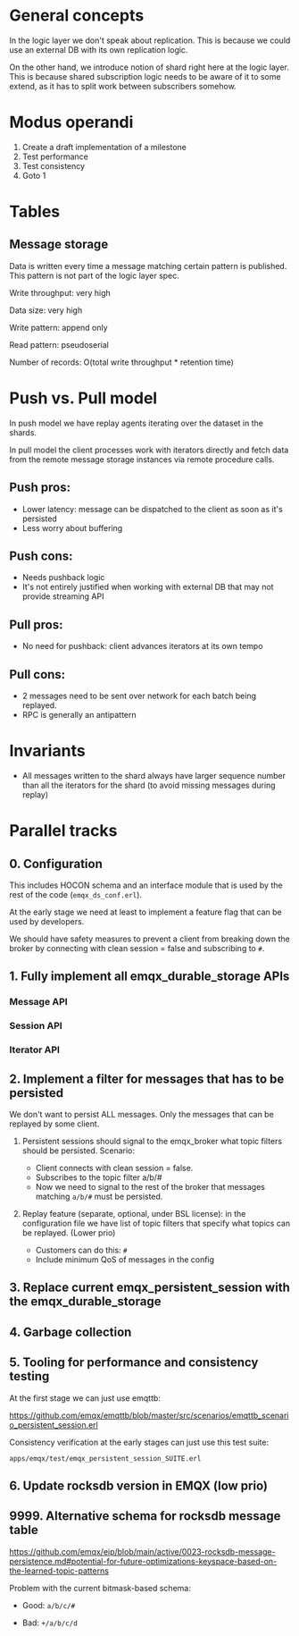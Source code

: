 # General concepts

In the logic layer we don't speak about replication.
This is because we could use an external DB with its own replication logic.

On the other hand, we introduce notion of shard right here at the logic layer.
This is because shared subscription logic needs to be aware of it to some extend, as it has to split work between subscribers somehow.


# Modus operandi

1. Create a draft implementation of a milestone
2. Test performance
3. Test consistency
4. Goto 1

# Tables

## Message storage

Data is written every time a message matching certain pattern is published.
This pattern is not part of the logic layer spec.

Write throughput: very high

Data size: very high

Write pattern: append only

Read pattern: pseudoserial

Number of records: O(total write throughput * retention time)


# Push vs. Pull model

In push model we have replay agents iterating over the dataset in the shards.

In pull model the client processes work with iterators directly and fetch data from the remote message storage instances via remote procedure calls.

## Push pros:
- Lower latency: message can be dispatched to the client as soon as it's persisted
- Less worry about buffering

## Push cons:
- Needs pushback logic
- It's not entirely justified when working with external DB that may not provide streaming API

## Pull pros:
- No need for pushback: client advances iterators at its own tempo

## Pull cons:
- 2 messages need to be sent over network for each batch being replayed.
- RPC is generally an antipattern

# Invariants

- All messages written to the shard always have larger sequence number than all the iterators for the shard (to avoid missing messages during replay)


# Parallel tracks

## 0. Configuration

This includes HOCON schema and an interface module that is used by the rest of the code (`emqx_ds_conf.erl`).

At the early stage we need at least to implement a feature flag that can be used by developers.

We should have safety measures to prevent a client from breaking down the broker by connecting with clean session = false and subscribing to `#`.

## 1. Fully implement all emqx_durable_storage APIs

### Message API

### Session API

### Iterator API

## 2. Implement a filter for messages that has to be persisted

We don't want to persist ALL messages.
Only the messages that can be replayed by some client.

1. Persistent sessions should signal to the emqx_broker what topic filters should be persisted.
   Scenario:
   - Client connects with clean session = false.
   - Subscribes to the topic filter a/b/#
   - Now we need to signal to the rest of the broker that messages matching `a/b/#` must be persisted.

2. Replay feature (separate, optional, under BSL license): in the configuration file we have list of topic filters that specify what topics can be replayed. (Lower prio)
   - Customers can do this: `#`
   - Include minimum QoS of messages in the config

## 3. Replace current emqx_persistent_session with the emqx_durable_storage

## 4. Garbage collection

## 5. Tooling for performance and consistency testing

At the first stage we can just use emqttb:

https://github.com/emqx/emqttb/blob/master/src/scenarios/emqttb_scenario_persistent_session.erl


Consistency verification at the early stages can just use this test suite:

`apps/emqx/test/emqx_persistent_session_SUITE.erl`

## 6. Update rocksdb version in EMQX (low prio)

## 9999. Alternative schema for rocksdb message table

https://github.com/emqx/eip/blob/main/active/0023-rocksdb-message-persistence.md#potential-for-future-optimizations-keyspace-based-on-the-learned-topic-patterns

Problem with the current bitmask-based schema:

- Good: `a/b/c/#`

- Bad: `+/a/b/c/d`
